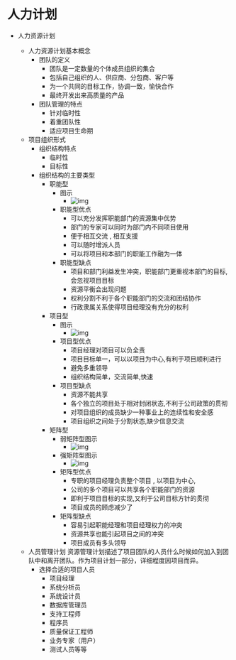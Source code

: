 # 人力计划

- 人力资源计划

  - 人力资源计划基本概念
    - 团队的定义
      - 团队是一定数量的个体成员组织的集合
      - 包括自己组织的人、供应商、分包商、客户等
      - 为一个共同的目标工作，协调一致，愉快合作
      - 最终开发出来高质量的产品
    - 团队管理的特点
      - 针对临时性
      - 着重团队性
      - 适应项目生命期
  - 项目组织形式
    - 组织结构特点
      - 临时性
      - 目标性
    - 组织结构的主要类型
      - 职能型
        - 图示
          - ![img](https://cdn.jsdelivr.net/gh/ZanderZhao/img20/file/20200117221712.png)
        - 职能型优点
          - 可以充分发挥职能部门的资源集中优势
          - 部门的专家可以同时为部门内不同项目使用
          - 便于相互交流 , 相互支援
          - 可以随时增派人员
          - 可以将项目和本部门的职能工作融为一体
        - 职能型缺点
          - 项目和部门利益发生冲突，职能部门更重视本部门的目标,会忽视项目目标
          - 资源平衡会出现问题
          - 权利分割不利于各个职能部门的交流和团结协作
          - 行政隶属关系使得项目经理没有充分的权利
      - 项目型
        - 图示
          - ![img](https://cdn.jsdelivr.net/gh/ZanderZhao/img20/file/20200117221713.png)
        - 项目型优点
          - 项目经理对项目可以负全责
          - 项目目标单一，可以以项目为中心,有利于项目顺利进行
          - 避免多重领导
          - 组织结构简单，交流简单,快速
        - 项目型缺点
          - 资源不能共享
          - 各个独立的项目处于相对封闭状态,不利于公司政策的贯彻
          - 对项目组织的成员缺少一种事业上的连续性和安全感
          - 项目组织之间处于分割状态,缺少信息交流
      - 矩阵型
        - 弱矩阵型图示
          - ![img](https://cdn.jsdelivr.net/gh/ZanderZhao/img20/file/20200117221714.png)
        - 强矩阵型图示
          - ![img](https://cdn.jsdelivr.net/gh/ZanderZhao/img20/file/20200117221715.png)
        - 矩阵型优点
          - 专职的项目经理负责整个项目 , 以项目为中心,
          - 公司的多个项目可以共享各个职能部门的资源
          - 即利于项目目标的实现,又利于公司目标方针的贯彻
          - 项目成员的顾虑减少了
        - 矩阵型缺点
          - 容易引起职能经理和项目经理权力的冲突
          - 资源共享也能引起项目之间的冲突
          - 项目成员有多头领导
  - 人员管理计划
    资源管理计划描述了项目团队的人员什么时候如何加入到团队中和离开团队。作为项目计划一部分，详细程度因项目而异。 
    - 选择合适的项目人员
      - 项目经理
      - 系统分析员
      - 系统设计员
      - 数据库管理员
      - 支持工程师
      - 程序员
      - 质量保证工程师
      - 业务专家（用户）
      - 测试人员等等

  